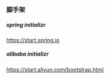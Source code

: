 ### 脚手架
##### spring initializr

https://start.spring.io

##### alibaba initializr

https://start.aliyun.com/bootstrap.html